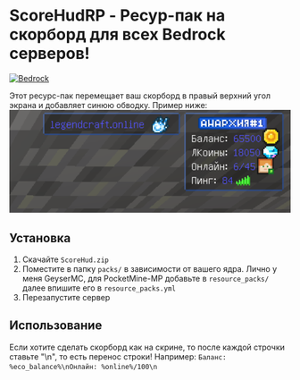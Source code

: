# ScoreHudRP - Ресур-пак на скорборд для всех Bedrock серверов!

[![Bedrock](https://img.shields.io/badge/Bedrock-Repository-00B4FF.svg)](https://github.com/NetherGamesMC/PocketMine-MP)

Этот ресурс-пак перемещает ваш скорборд в правый верхний угол экрана и добавляет синюю обводку. Пример ниже:  
<img src="score.png" width="1500">  

## Установка
1. Скачайте `ScoreHud.zip`  
2. Поместите в папку `packs/` в зависимости от вашего ядра. Лично у меня GeyserMC, для PocketMine-MP добавьте в `resource_packs/` далее впишите его в `resource_packs.yml`  
3. Перезапустите сервер  

## Использование
Если хотите сделать скорборд как на скрине, то после каждой строчки ставьте "\n", то есть перенос строки! Например: `Баланс: %eco_balance%\nОнлайн: %online%/100\n`
